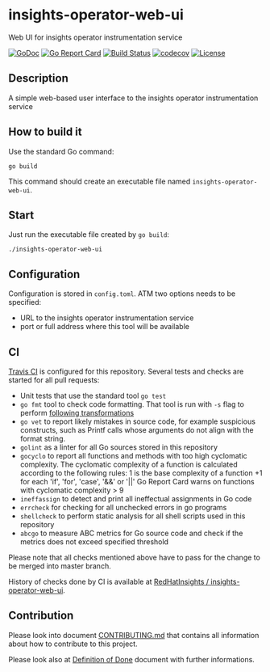 # insights-operator-web-ui
Web UI for insights operator instrumentation service

[![GoDoc](https://godoc.org/github.com/RedHatInsights/insights-operator-web-ui?status.svg)](https://godoc.org/github.com/RedHatInsights/insights-operator-web-ui)
[![Go Report Card](https://goreportcard.com/badge/github.com/RedHatInsights/insights-operator-web-ui)](https://goreportcard.com/report/github.com/RedHatInsights/insights-operator-web-ui)
[![Build Status](https://travis-ci.org/RedHatInsights/insights-operator-web-ui.svg?branch=master)](https://travis-ci.org/RedHatInsights/insights-operator-web-ui)
[![codecov](https://codecov.io/gh/RedHatInsights/insights-operator-web-ui/branch/master/graph/badge.svg)](https://codecov.io/gh/RedHatInsights/insights-operator-web-ui)
[![License](https://img.shields.io/badge/license-Apache-blue)](https://github.com/RedHatInsights/insights-operator-web-ui/blob/master/LICENSE)

## Description

A simple web-based user interface to the insights operator instrumentation service

## How to build it

Use the standard Go command:

```
go build
```

This command should create an executable file named `insights-operator-web-ui`.

## Start

Just run the executable file created by `go build`:

```
./insights-operator-web-ui
```

## Configuration

Configuration is stored in `config.toml`. ATM two options needs to be specified:

* URL to the insights operator instrumentation service
* port or full address where this tool will be available

## CI

[Travis CI](https://travis-ci.com/) is configured for this repository. Several tests and checks are started for all pull requests:

* Unit tests that use the standard tool `go test`
* `go fmt` tool to check code formatting. That tool is run with `-s` flag to perform [following transformations](https://golang.org/cmd/gofmt/#hdr-The_simplify_command)
* `go vet` to report likely mistakes in source code, for example suspicious constructs, such as Printf calls whose arguments do not align with the format string.
* `golint` as a linter for all Go sources stored in this repository
* `gocyclo` to report all functions and methods with too high cyclomatic complexity. The cyclomatic complexity of a function is calculated according to the following rules: 1 is the base complexity of a function +1 for each 'if', 'for', 'case', '&&' or '||' Go Report Card warns on functions with cyclomatic complexity > 9
* `ineffassign` to detect and print all ineffectual assignments in Go code
* `errcheck` for checking for all unchecked errors in go programs
* `shellcheck` to perform static analysis for all shell scripts used in this repository
* `abcgo` to measure ABC metrics for Go source code and check if the metrics does not exceed specified threshold

Please note that all checks mentioned above have to pass for the change to be merged into master branch.

History of checks done by CI is available at [RedHatInsights / insights-operator-web-ui](https://travis-ci.org/RedHatInsights/insights-operator-web-ui).

## Contribution

Please look into document [CONTRIBUTING.md](CONTRIBUTING.md) that contains all information about how to contribute to this project.

Please look also at [Definition of Done](DoD.md) document with further informations.
